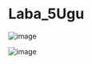 # Laba_5Ugu
 
![image](https://user-images.githubusercontent.com/96524736/222886555-82a0e38d-9dd4-4b63-bc1e-9796fc505820.png)






![image](https://user-images.githubusercontent.com/96524736/222887371-6ed9d269-7d47-4417-b5fb-e1231e99e7cb.png)

